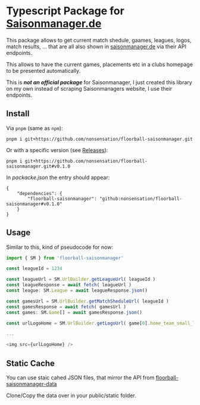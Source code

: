 # Typescript Package for [Saisonmanager.de](https://saisonmanager.de)

This package allows to get current match shedule, gaames, leagues, logos, match results, ...
that are all also shown in [saisonmanager.de](https://saisonmanager.de) via their API endpoints.

This allows to have the current games, placements etc in a clubs homepage to be presented automatically.

This is **_not an official package_** for Saisonmanager, I just created this library on my own instead of scraping Saisonmanagers website, I use their endpoints.

## Install

Via `pnpm` (same as `npm`):

```
pnpm i git+https://github.com/nonsensation/floorball-saisonmanager.git
```

Or with a specific version (see [Releases](https://github.com/nonsensation/floorball-saisonmanager/releases)):

```
pnpm i git+https://github.com/nonsensation/floorball-saisonmanager.git#v0.1.0
```

In _packacke.json_ the entry should appear:

```
{
	"dependencies": {
		"floorball-saisonmanager": "github:nonsensation/floorball-saisonmanager#v0.1.0"
	}
}
```

## Usage

Similar to this, kind of pseudocode for now:

```ts
import { SM } from 'floorball-saisonmanager'

const leagueId = 1234

const leagueUrl = SM.UrlBuilder.getLeagueUrl( leagueId )
const leagueResponse = await fetch( leagueUrl )
const league: SM.League = await leagueResponse.json()

const gamesUrl = SM.UrlBuilder.getMatchSheduleUrl( leagueId )
const gamesResponse = await fetch( gamesUrl )
const games: SM.Game[] = await gamesResponse.json()

const urlLogoHome = SM.UrlBuilder.getLogoUrl( game[0].home_team_small_logo );

...

<img src={urlLogoHome} />
```


## Static Cache

You can use staic cahed JSON files, that mirror the API from [floorball-saisonmanager-data](https://github.com/nonsensation/floorball-saisonmanager-data)

Clone/Copy the data over in your public/static folder.